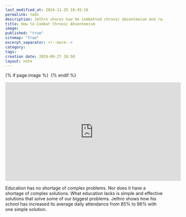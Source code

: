 ```yaml
---
last_modified_at: 2024-11-25 18:45:16
permalink: tedx
description: Jethro shares how he combatted chronic absenteeism and raised attendance rates from 85% to 95% in a simple, sustainable, inexpensive way
title: How to Combat Chronic Absenteeism
image: 
published: "true"
sitemap: "true"
excerpt_separator: <!--more-->
category: 
tags: 
creation date: 2024-09-27 18:50
layout: note
---
```



{% if page.image %} <img src="{{ page.image }}" alt=""> {% endif %}

<iframe width="560" height="315" src="https://www.youtube.com/embed/Xz_zKCgCLnQ?si=LE1yk_ReOroFt58y" title="YouTube video player" frameborder="0" allow="accelerometer; autoplay; clipboard-write; encrypted-media; gyroscope; picture-in-picture; web-share" referrerpolicy="strict-origin-when-cross-origin" allowfullscreen></iframe>

Education has no shortage of complex problems. Nor does it have a shortage of complex solutions. What education lacks is simple and effective solutions that solve some of our biggest problems. Jethro shows how his school has increased its average daily attendance from 85% to 96% with one simple solution.
